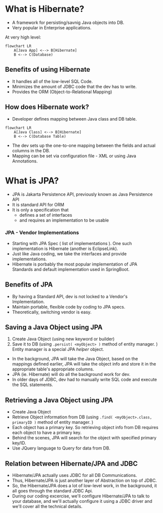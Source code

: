# What is Hibernate? 
* A framework for persisting/savnig Java objects into DB.
* Very popular in Enterprise applications.

At very high level:
```mermaid
flowchart LR
    A[Java App] <--> B[Hibernate]
    B <--> C(Database)
```

## Benefits of using Hibernate
* It handles all of the low-level SQL Code.
* Minimizes the amount of JDBC code that the dev has to write.
* Provides the ORM (Object-to-Relational Mapping)

## How does Hibernate work?
* Developer defines mapping between Java class and DB table.
```mermaid
flowchart LR
    A[Java Class] <--> B[Hibernate]
    B <--> C(Database Table)
```
* The dev sets up the one-to-one mapping between the fields and actual columns in the DB.
* Mapping can be set via configuration file - XML or using Java Annotations.

# What is JPA?
* JPA is Jakarta Persistence API, previously known as Java Persistence API
* It is standard API for ORM
* It is only a specification that 
  * defines a set of interfaces
  * and requires an implementation to be usable

### JPA - Vendor Implementations
* Starting with JPA Spec ( list of implementations ). One such implementation is Hibernate (another is EclipseLink).
* Just like Java coding, we take the interfaces and provide implementations. 
* Hibernate is porbably the most popular implementation of JPA Standards and default implementation used in SpringBoot.

## Benefits of JPA
* By having a Standard API, dev is not locked to a Vendor's Implementation.
* Maintain portable, flexible code by coding to JPA specs.
* Theoretically, switching vendor is easy.

## Saving a Java Object using JPA
1. Create Java Object (using new keyword or builder)
2. Save it to DB (using `.persist( <myObject> )` method of entity manager. )
Entity manager is a special JPA _helper_ object.
* In the background, JPA will take the Java Object, based on the mappings defined earlier, JPA will take the object info and store it in the appropriate table's appropriate columns.
* JPA (ie. Hibernate) will do all the background work for dev.
* In older days of JDBC, dev had to manually write SQL code and execute the SQL statements.

## Retrieving a Java Object using JPA
* Create Java Object
* Retrieve Object information from DB (using `.find( <myObject>.class, primaryID )` method of entity manager. )
* Each object has a primary key. So retrieving object info from DB requires each object to have a primary key.
* Behind the scenes, JPA will search for the object with specified primary key/ID.
* Use JQuery language to Query for data from DB. 


## Relation between Hibernate/JPA and JDBC
* Hibernate/JPA actually uses JDBC for all DB Communications.
* Thus, Hibernate/JPA is just another layer of Abstraction on top of JDBC.
* So, the Hibernate/JPA does a lot of low-level work, in the background, it all goes through the standard JDBC Api.
* During our coding excercise, we'll configure Hibernate/JPA to talk to your database, and we'll actually configure it using a JDBC driver and we'll cover all the technical details.


